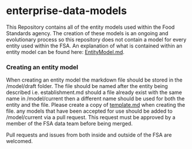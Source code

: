 # enterprise-data-models

This Repository contains all of the entity models used within the Food Standards agency. The creation of these models is an ongoing and evolutionary process so this repository does not contain a model for every entity used within the FSA. An explanation of what is contained within an entity model can be found here: [EntityModel.md](/EntityModel.md).

### Creating an entity model
When creating an entity model the markdown file should be stored in the /model/draft folder. The file should be named after the entity being described i.e. establishment.md should a file already exist with the same name in /model/current then a different name should be used for both the entity and the file. Please create a copy of [template.md](/model/template.md) when creating the file. any models that have been accepted for use should be added to /model/current via a pull request. This request must be approved by a member of the FSA data team before being merged.

Pull requests and issues from both inside and outside of the FSA are welcomed.
